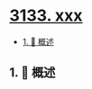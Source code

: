 # [3133. xxx](https://github.com/Tdahuyou/TNotes.leetcode/tree/main/notes/3133.%20xxx)

<!-- region:toc -->

- [1. 📝 概述](#1--概述)

<!-- endregion:toc -->

## 1. 📝 概述
